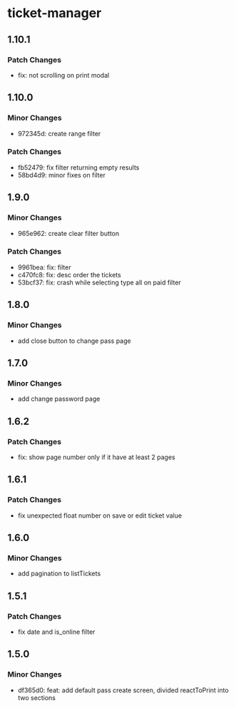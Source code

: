 # ticket-manager

## 1.10.1

### Patch Changes

- fix: not scrolling on print modal

## 1.10.0

### Minor Changes

- 972345d: create range filter

### Patch Changes

- fb52479: fix filter returning empty results
- 58bd4d9: minor fixes on filter

## 1.9.0

### Minor Changes

- 965e962: create clear filter button

### Patch Changes

- 9961bea: fix: filter
- c470fc8: fix: desc order the tickets
- 53bcf37: fix: crash while selecting type all on paid filter

## 1.8.0

### Minor Changes

- add close button to change pass page

## 1.7.0

### Minor Changes

- add change password page

## 1.6.2

### Patch Changes

- fix: show page number only if it have at least 2 pages

## 1.6.1

### Patch Changes

- fix unexpected float number on save or edit ticket value

## 1.6.0

### Minor Changes

- add pagination to listTickets

## 1.5.1

### Patch Changes

- fix date and is_online filter

## 1.5.0

### Minor Changes

- df365d0: feat: add default pass create screen, divided reactToPrint into two sections
